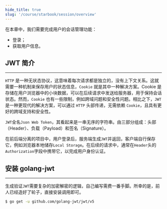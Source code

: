 ```yaml
---
hide_title: true
slug: '/course/starbook/session/overview'
---
```

在本章中，我们需要完成用户的会话管理功能：
- 登录；
- 获取用户信息。

## JWT 简介
---
`HTTP` 是一种无状态协议，这意味着每次请求都是独立的，没有上下文关系。这就需要一种机制来保存用户的状态信息，`Cookie` 就是其中一种解决方案。Cookie 是存储在用户浏览器中的小块数据，可以在后续请求中发送给服务器，用于保持会话状态。然而，`Cookie` 也有一些限制，例如跨域问题和安全性问题。相比之下，`JWT` 是一种更现代的解决方案，可以通过 `HTTP` 头部传递，无需依赖 `Cookie`，且具有更好的跨域支持和安全性。

`JWT`全名`Json Web Token`，其看起来是一串无序的字符串。由三部分组成：头部（Header）、负载（Payload）和签名（Signature）。

在前后端分离的项目中，用户登录后，服务端生成`JWT`并返回，客户端自行保存它，例如浏览器本地储存`Local Storage`。在后续的请求中，通常在`Header`头的`Authorization`字段中携带它，以完成用户身份认证。

## 安装 golang-jwt
---
生成验证`JWT`需要复杂的加密解密的逻辑，自己编写需费一番手脚。所幸的是，前人已经造好了轮子，直接安装调用即可。

```bash
$ go get -u github.com/golang-jwt/jwt/v5
```

